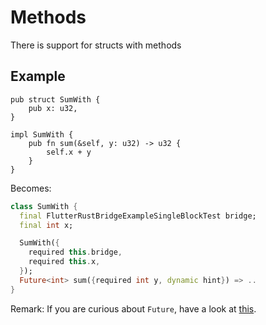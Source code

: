 # Methods

There is support for structs with methods

## Example

```rust,noplayground
pub struct SumWith {
    pub x: u32,
}

impl SumWith {
    pub fn sum(&self, y: u32) -> u32 {
        self.x + y 
    }
}
```

Becomes:

```Dart
class SumWith {
  final FlutterRustBridgeExampleSingleBlockTest bridge;
  final int x;

  SumWith({
    required this.bridge,
    required this.x,
  });
  Future<int> sum({required int y, dynamic hint}) => ..
}
```

Remark: If you are curious about `Future`, have a look at [this](async_dart.md).

